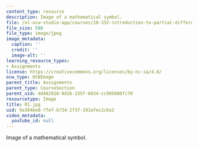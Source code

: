 ```yaml
---
content_type: resource
description: Image of a mathematical symbol.
file: /ol-ocw-studio-app/courses/18-152-introduction-to-partial-differential-equations-fall-2005/9a384be87fefb7342f3f191afec2c6a1_R1.jpg
file_size: 588
file_type: image/jpeg
image_metadata:
  caption: ''
  credit: ''
  image-alt: ''
learning_resource_types:
- Assignments
license: https://creativecommons.org/licenses/by-nc-sa/4.0/
ocw_type: OCWImage
parent_title: Assignments
parent_type: CourseSection
parent_uid: 4d482928-9d2b-235f-6034-cc905080fc70
resourcetype: Image
title: R1.jpg
uid: 9a384be8-7fef-b734-2f3f-191afec2c6a1
video_metadata:
  youtube_id: null
---
```

Image of a mathematical symbol.
